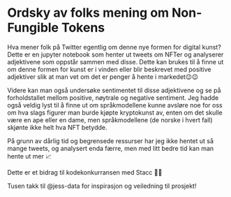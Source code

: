 # Ordsky av folks mening om Non-Fungible Tokens
Hva mener folk på Twitter egentlig om denne nye formen for digital kunst? Dette er en jupyter notebook som henter ut tweets om NFTer og analyserer adjektivene som oppstår sammen med disse. Dette kan brukes til å finne ut om denne formen for kunst er i vinden eller blir beskrevet med positive adjektiver slik at man vet om det er penger å hente i markedet😉😉

Videre kan man også undersøke sentimentet til disse adjektivene og se på forholdstallet mellom positive, nøytrale og negative sentiment. Jeg hadde også veldig lyst til å finne ut om språkmodellene kunne avsløre noe for oss om hva slags figurer man burde kjøpte kryptokunst av, enten om det skulle være en ape eller en dame, men språkmodellene (de norske i hvert fall) skjønte ikke helt hva NFT betydde.

På grunn av dårlig tid og begrensede ressurser har jeg ikke hentet ut så mange tweets, og analysert enda færre, men med litt bedre tid kan man hente ut mer 📈

Dette er et bidrag til kodekonkurransen med Stacc 🚀🚀

Tusen takk til @jess-data for inspirasjon og veiledning til prosjekt! 
